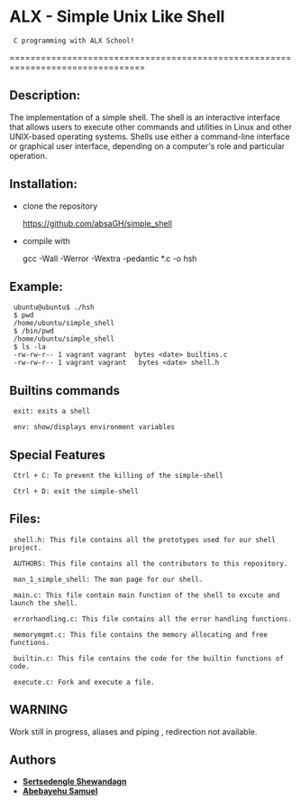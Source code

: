 ALX - Simple Unix Like Shell
===========================
     C programming with ALX School!
================================================================================

## Description:
    
The implementation of a simple shell. The shell is an interactive interface that allows users to execute other commands and utilities in Linux and other UNIX-based operating systems. Shells use either a command-line interface or graphical user interface, depending on a computer's role and particular operation.

## Installation:

- clone the repository

     https://github.com/absaGH/simple_shell

- compile with

     gcc -Wall -Werror -Wextra -pedantic *.c -o hsh


## Example:

     ubuntu@ubuntu$ ./hsh
     $ pwd
     /home/ubuntu/simple_shell
     $ /bin/pwd
     /home/ubuntu/simple_shell
     $ ls -la
     -rw-rw-r-- 1 vagrant vagrant  bytes <date> builtins.c
     -rw-rw-r-- 1 vagrant vagrant   bytes <date> shell.h

## Builtins commands

     exit: exits a shell
     
     env: show/displays environment variables
     
## Special Features 

     Ctrl + C: To prevent the killing of the simple-shell
     
     Ctrl + D: exit the simple-shell

## Files:

     shell.h: This file contains all the prototypes used for our shell project.

     AUTHORS: This file contains all the contributors to this repository.

     man_1_simple_shell: The man page for our shell.
     
     main.c: This file contain main function of the shell to excute and launch the shell.
     
     errorhandling.c: This file contains all the error handling functions.
     
     memorymgmt.c: This file contains the memory allocating and free functions.

     builtin.c: This file contains the code for the builtin functions of code.

     execute.c: Fork and execute a file.
    
## WARNING

Work still in progress, aliases and piping , redirection not available.


## Authors
* [**Sertsedengle Shewandagn**](https://github.com/sertsev)
* [**Abebayehu Samuel**](https://github.com/absagh)
